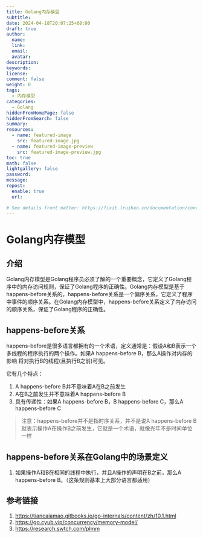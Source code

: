 ```yaml
---
title: Golang内存模型
subtitle:
date: 2024-04-18T20:07:25+08:00
draft: true
author:
  name:
  link:
  email:
  avatar:
description:
keywords:
license:
comment: false
weight: 0
tags:
  - 内存模型
categories:
  - Golang
hiddenFromHomePage: false
hiddenFromSearch: false
summary:
resources:
  - name: featured-image
    src: featured-image.jpg
  - name: featured-image-preview
    src: featured-image-preview.jpg
toc: true
math: false
lightgallery: false
password:
message:
repost:
  enable: true
  url:

# See details front matter: https://fixit.lruihao.cn/documentation/content/#front-matter
---
```


<!--more-->

# Golang内存模型

## 介绍

Golang内存模型是Golang程序员必须了解的一个重要概念，它定义了Golang程序中的内存访问规则，保证了Golang程序的正确性。Golang内存模型是基于happens-before关系的，happens-before关系是一个偏序关系，它定义了程序中事件的顺序关系。在Golang内存模型中，happens-before关系定义了内存访问的顺序关系，保证了Golang程序的正确性。

## happens-before关系

happens-before是很多语言都拥有的一个术语，定义通常是：假设A和B表示一个多线程的程序执行的两个操作。如果A happens-before B，那么A操作对内存的影响 将对执行B的线程(且执行B之前)可见。

它有几个特点：
1. A happens-before B并不意味着A在B之前发生
2. A在B之前发生并不意味着A happens-before B
3. 具有传递性：如果A happens-before B，B happens-before C，那么A happens-before C

> 注意：happens-before并不是指时序关系，并不是说A happens-before B就表示操作A在操作B之前发生，它就是一个术语，就像光年不是时间单位一样

## happens-before关系在Golang中的场景定义

1. 如果操作A和B在相同的线程中执行，并且A操作的声明在B之前，那么A happens-before B。（这条规则基本上大部分语言都适用）


## 参考链接

1. https://tiancaiamao.gitbooks.io/go-internals/content/zh/10.1.html
2. https://go.cyub.vip/concurrency/memory-model/
3. https://research.swtch.com/plmm
